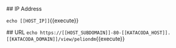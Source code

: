 ## IP Address

`echo [[HOST_IP]]`{{execute}}

## URL
`echo https://[[HOST_SUBDOMAIN]]-80-[[KATACODA_HOST]].[[KATACODA_DOMAIN]]/view/peliondm`{{execute}}